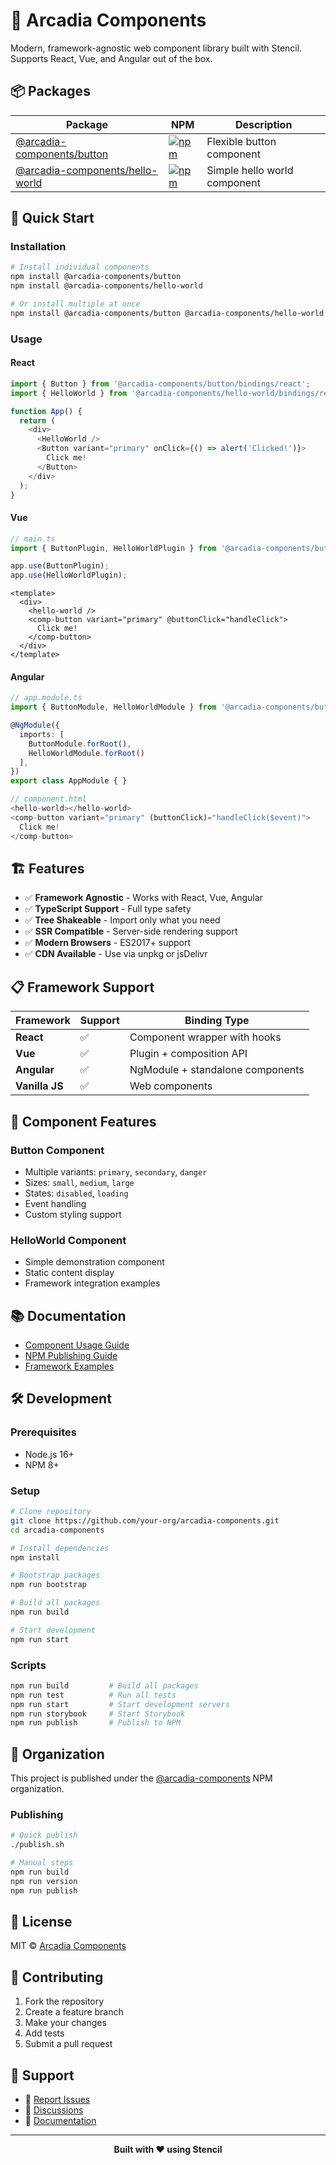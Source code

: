 # 🎯 Arcadia Components

Modern, framework-agnostic web component library built with Stencil. Supports React, Vue, and Angular out of the box.

## 📦 Packages

| Package | NPM | Description |
|---------|-----|-------------|
| [@arcadia-components/button](./packages/button) | [![npm](https://img.shields.io/npm/v/@arcadia-components/button.svg)](https://www.npmjs.com/package/@arcadia-components/button) | Flexible button component |
| [@arcadia-components/hello-world](./packages/helloWorld) | [![npm](https://img.shields.io/npm/v/@arcadia-components/hello-world.svg)](https://www.npmjs.com/package/@arcadia-components/hello-world) | Simple hello world component |

## 🚀 Quick Start

### Installation

```bash
# Install individual components
npm install @arcadia-components/button
npm install @arcadia-components/hello-world

# Or install multiple at once
npm install @arcadia-components/button @arcadia-components/hello-world
```

### Usage

#### React

```typescript
import { Button } from '@arcadia-components/button/bindings/react';
import { HelloWorld } from '@arcadia-components/hello-world/bindings/react';

function App() {
  return (
    <div>
      <HelloWorld />
      <Button variant="primary" onClick={() => alert('Clicked!')}>
        Click me!
      </Button>
    </div>
  );
}
```

#### Vue

```typescript
// main.ts
import { ButtonPlugin, HelloWorldPlugin } from '@arcadia-components/button/bindings/vue';

app.use(ButtonPlugin);
app.use(HelloWorldPlugin);
```

```vue
<template>
  <div>
    <hello-world />
    <comp-button variant="primary" @buttonClick="handleClick">
      Click me!
    </comp-button>
  </div>
</template>
```

#### Angular

```typescript
// app.module.ts
import { ButtonModule, HelloWorldModule } from '@arcadia-components/button/bindings/angular';

@NgModule({
  imports: [
    ButtonModule.forRoot(),
    HelloWorldModule.forRoot()
  ],
})
export class AppModule { }
```

```typescript
// component.html
<hello-world></hello-world>
<comp-button variant="primary" (buttonClick)="handleClick($event)">
  Click me!
</comp-button>
```

## 🏗️ Features

- ✅ **Framework Agnostic** - Works with React, Vue, Angular
- ✅ **TypeScript Support** - Full type safety
- ✅ **Tree Shakeable** - Import only what you need
- ✅ **SSR Compatible** - Server-side rendering support
- ✅ **Modern Browsers** - ES2017+ support
- ✅ **CDN Available** - Use via unpkg or jsDelivr

## 📋 Framework Support

| Framework | Support | Binding Type |
|-----------|---------|-------------|
| **React** | ✅ | Component wrapper with hooks |
| **Vue** | ✅ | Plugin + composition API |
| **Angular** | ✅ | NgModule + standalone components |
| **Vanilla JS** | ✅ | Web components |

## 🎯 Component Features

### Button Component

- Multiple variants: `primary`, `secondary`, `danger`
- Sizes: `small`, `medium`, `large`
- States: `disabled`, `loading`
- Event handling
- Custom styling support

### HelloWorld Component

- Simple demonstration component
- Static content display
- Framework integration examples

## 📚 Documentation

- [Component Usage Guide](./COMPONENT-USAGE.md)
- [NPM Publishing Guide](./NPM-PUBLISH-GUIDE.md)
- [Framework Examples](./examples/)

## 🛠️ Development

### Prerequisites

- Node.js 16+
- NPM 8+

### Setup

```bash
# Clone repository
git clone https://github.com/your-org/arcadia-components.git
cd arcadia-components

# Install dependencies
npm install

# Bootstrap packages
npm run bootstrap

# Build all packages
npm run build

# Start development
npm run start
```

### Scripts

```bash
npm run build         # Build all packages
npm run test          # Run all tests
npm run start         # Start development servers
npm run storybook     # Start Storybook
npm run publish       # Publish to NPM
```

## 🏢 Organization

This project is published under the [@arcadia-components](https://www.npmjs.com/org/arcadia-components) NPM organization.

### Publishing

```bash
# Quick publish
./publish.sh

# Manual steps
npm run build
npm run version
npm run publish
```

## 📄 License

MIT © [Arcadia Components](LICENSE)

## 🤝 Contributing

1. Fork the repository
2. Create a feature branch
3. Make your changes
4. Add tests
5. Submit a pull request

## 📧 Support

- 🐛 [Report Issues](https://github.com/your-org/arcadia-components/issues)
- 💬 [Discussions](https://github.com/your-org/arcadia-components/discussions)
- 📖 [Documentation](https://github.com/your-org/arcadia-components#readme)

---

<div align="center">
  <strong>Built with ❤️ using Stencil</strong>
</div>
